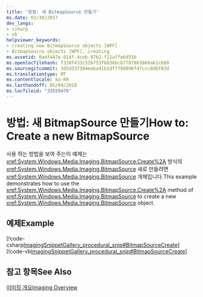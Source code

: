 ```yaml
---
title: '방법: 새 BitmapSource 만들기'
ms.date: 03/30/2017
dev_langs:
- csharp
- vb
helpviewer_keywords:
- creating new BitmapSource objects [WPF]
- BitmapSource objects [WPF], creating
ms.assetid: 0adf447e-014f-4ceb-97b2-f21affe6d55b
ms.openlocfilehash: f330f433c52b753f6b36bcb77878b3666a61c660
ms.sourcegitcommit: 3d5d33f384eeba41b2dff79d096f47ccc8d8f03d
ms.translationtype: MT
ms.contentlocale: ko-KR
ms.lasthandoff: 05/04/2018
ms.locfileid: "33559476"
---
```

# <a name="how-to-create-a-new-bitmapsource"></a><span data-ttu-id="a57f5-102">방법: 새 BitmapSource 만들기</span><span class="sxs-lookup"><span data-stu-id="a57f5-102">How to: Create a new BitmapSource</span></span>
<span data-ttu-id="a57f5-103">사용 하는 방법을 보여 주는이 예제는 <xref:System.Windows.Media.Imaging.BitmapSource.Create%2A> 방식의 <xref:System.Windows.Media.Imaging.BitmapSource> 새로 만들려면 <xref:System.Windows.Media.Imaging.BitmapSource> 개체입니다.</span><span class="sxs-lookup"><span data-stu-id="a57f5-103">This example demonstrates how to use the <xref:System.Windows.Media.Imaging.BitmapSource.Create%2A> method of <xref:System.Windows.Media.Imaging.BitmapSource> to create a new <xref:System.Windows.Media.Imaging.BitmapSource> object.</span></span>  
  
## <a name="example"></a><span data-ttu-id="a57f5-104">예제</span><span class="sxs-lookup"><span data-stu-id="a57f5-104">Example</span></span>  
 [!code-csharp[ImagingSnippetGallery_procedural_snip#BitmapSourceCreate](../../../../samples/snippets/csharp/VS_Snippets_Wpf/ImagingSnippetGallery_procedural_snip/CSharp/BitmapSourceExample.cs#bitmapsourcecreate)]
 [!code-vb[ImagingSnippetGallery_procedural_snip#BitmapSourceCreate](../../../../samples/snippets/visualbasic/VS_Snippets_Wpf/ImagingSnippetGallery_procedural_snip/VB/BitmapSourceExample.vb#bitmapsourcecreate)]  
  
## <a name="see-also"></a><span data-ttu-id="a57f5-105">참고 항목</span><span class="sxs-lookup"><span data-stu-id="a57f5-105">See Also</span></span>  
 [<span data-ttu-id="a57f5-106">이미징 개요</span><span class="sxs-lookup"><span data-stu-id="a57f5-106">Imaging Overview</span></span>](../../../../docs/framework/wpf/graphics-multimedia/imaging-overview.md)
